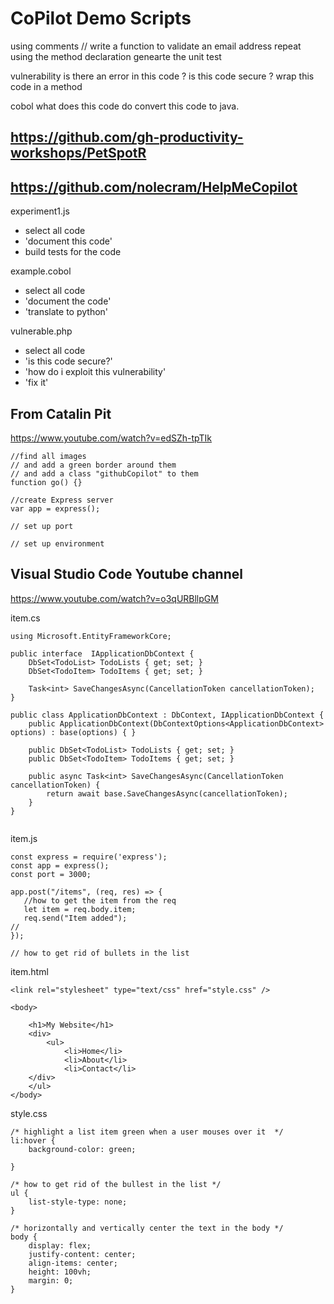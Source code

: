 # CoPilot Demo Scripts

using comments
// write a function to validate an email address
repeat using the method declaration
genearte the unit test

vulnerability
is there an error in this code ? 
is this code secure ? 
wrap this code in a method

cobol
what does this code do
convert this code to java.


## https://github.com/gh-productivity-workshops/PetSpotR


## https://github.com/nolecram/HelpMeCopilot

experiment1.js
- select all code
- 'document this code'
- build tests for the code

example.cobol
- select all code
- 'document the code'
- 'translate to python'

vulnerable.php
- select all code
- 'is this code secure?'
- 'how do i exploit this vulnerability'
- 'fix it'


## From Catalin Pit
https://www.youtube.com/watch?v=edSZh-tpTIk

```
//find all images
// and add a green border around them
// and add a class "githubCopilot" to them
function go() {}

//create Express server
var app = express();

// set up port

// set up environment 
```


## Visual Studio Code Youtube channel 
https://www.youtube.com/watch?v=o3qURBllpGM

item.cs

```
using Microsoft.EntityFrameworkCore;

public interface  IApplicationDbContext {
    DbSet<TodoList> TodoLists { get; set; }
    DbSet<TodoItem> TodoItems { get; set; }

    Task<int> SaveChangesAsync(CancellationToken cancellationToken);
}

public class ApplicationDbContext : DbContext, IApplicationDbContext {
    public ApplicationDbContext(DbContextOptions<ApplicationDbContext> options) : base(options) { }

    public DbSet<TodoList> TodoLists { get; set; }
    public DbSet<TodoItem> TodoItems { get; set; }

    public async Task<int> SaveChangesAsync(CancellationToken cancellationToken) {
        return await base.SaveChangesAsync(cancellationToken);
    }
}


```



item.js

``` 
const express = require('express');
const app = express();
const port = 3000;

app.post("/items", (req, res) => {
   //how to get the item from the req
   let item = req.body.item;
   req.send("Item added");
//    
});

// how to get rid of bullets in the list

```

item.html

```
<link rel="stylesheet" type="text/css" href="style.css" />

<body>

    <h1>My Website</h1>
    <div>
        <ul>
            <li>Home</li>
            <li>About</li>
            <li>Contact</li>
    </div>
    </ul>
</body>
```

style.css

```
/* highlight a list item green when a user mouses over it  */
li:hover {
    background-color: green;

}

/* how to get rid of the bullest in the list */
ul {
    list-style-type: none;
}

/* horizontally and vertically center the text in the body */
body {
    display: flex;
    justify-content: center;
    align-items: center;
    height: 100vh;
    margin: 0;
}
```

